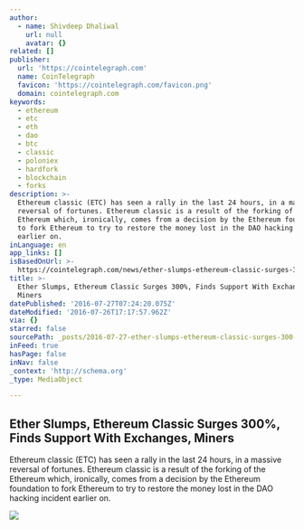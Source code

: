 ```yaml
---
author:
  - name: Shivdeep Dhaliwal
    url: null
    avatar: {}
related: []
publisher:
  url: 'https://cointelegraph.com'
  name: CoinTelegraph
  favicon: 'https://cointelegraph.com/favicon.png'
  domain: cointelegraph.com
keywords:
  - ethereum
  - etc
  - eth
  - dao
  - btc
  - classic
  - poloniex
  - hardfork
  - blockchain
  - forks
description: >-
  Ethereum classic (ETC) has seen a rally in the last 24 hours, in a massive
  reversal of fortunes. Ethereum classic is a result of the forking of the
  Ethereum which, ironically, comes from a decision by the Ethereum foundation
  to fork Ethereum to try to restore the money lost in the DAO hacking incident
  earlier on.
inLanguage: en
app_links: []
isBasedOnUrl: >-
  https://cointelegraph.com/news/ether-slumps-ethereum-classic-surges-300-finds-support-with-exchanges-miners
title: >-
  Ether Slumps, Ethereum Classic Surges 300%, Finds Support With Exchanges,
  Miners
datePublished: '2016-07-27T07:24:20.075Z'
dateModified: '2016-07-26T17:17:57.962Z'
via: {}
starred: false
sourcePath: _posts/2016-07-27-ether-slumps-ethereum-classic-surges-300-finds-support-wi.md
inFeed: true
hasPage: false
inNav: false
_context: 'http://schema.org'
_type: MediaObject

---
```

<article style=""><h1>Ether Slumps, Ethereum Classic Surges 300%, Finds Support With Exchanges, Miners</h1><p>Ethereum classic (ETC) has seen a rally in the last 24 hours, in a massive reversal of fortunes. Ethereum classic is a result of the forking of the Ethereum which, ironically, comes from a decision by the Ethereum foundation to fork Ethereum to try to restore the money lost in the DAO hacking incident earlier on.</p><img src="https://cointelegraph.com/images/725_Ly9jb2ludGVsZWdyYXBoLmNvbS9zdG9yYWdlL3VwbG9hZHMvdmlldy81OTE1OGIwNTVhODZlMTAyMjk5NTQxM2M4ODlmNzNmMS5qcGc=.jpg" /></article>
